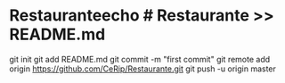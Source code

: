 # Restauranteecho # Restaurante >> README.md
git init
git add README.md
git commit -m "first commit"
git remote add origin https://github.com/CeRip/Restaurante.git
git push -u origin master

